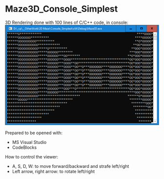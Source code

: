 # Maze3D_Console_Simplest
3D Rendering done with 100 lines of C/C++ code, in console:
![Snapshot](/Snapshot.png)

Prepared to be opened with:
- MS Visual Studio
- CodeBlocks

How to control the viewer:
- A, S, D, W: to move forward/backward and strafe left/right
- Left arrow, right arrow: to rotate left/right